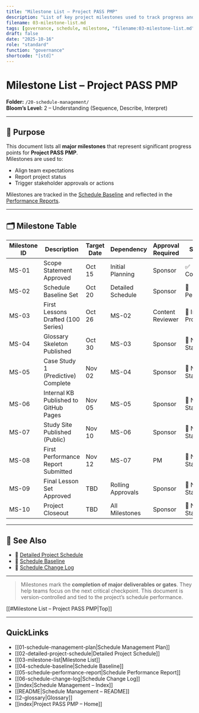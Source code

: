 ```yaml
---
title: "Milestone List — Project PASS PMP"
description: "List of key project milestones used to track progress and trigger approvals."
filename: 03-milestone-list.md
tags: [governance, schedule, milestone, "filename:03-milestone-list.md"]
draft: false
date: "2025-10-16"
role: "standard"
function: "governance"
shortcode: "[std]"
---
```


# Milestone List – Project PASS PMP  
**Folder:** `/20-schedule-management/`  
**Bloom’s Level:** 2 – Understanding (Sequence, Describe, Interpret)

---

## 📎 Purpose

This document lists all **major milestones** that represent significant progress points for **Project PASS PMP**.  
Milestones are used to:
- Align team expectations
- Report project status
- Trigger stakeholder approvals or actions

Milestones are tracked in the [Schedule Baseline](04-schedule-baseline.md) and reflected in the [Performance Reports](./06-schedule-performance-report.md).

---

## 🗂️ Milestone Table

| Milestone ID | Description                              | Target Date | Dependency         | Approval Required | Status |
|--------------|------------------------------------------|-------------|--------------------|-------------------|--------|
| MS-01        | Scope Statement Approved                 | Oct 15      | Initial Planning   | Sponsor           | ✅ Complete |
| MS-02        | Schedule Baseline Set                    | Oct 20      | Detailed Schedule  | Sponsor           | 🔲 Pending |
| MS-03        | First Lessons Drafted (100 Series)       | Oct 26      | MS-02              | Content Reviewer  | 🔄 In Progress |
| MS-04        | Glossary Skeleton Published              | Oct 30      | MS-03              | Sponsor           | 🔲 Not Started |
| MS-05        | Case Study 1 (Predictive) Complete        | Nov 02      | MS-04              | Sponsor           | 🔲 Not Started |
| MS-06        | Internal KB Published to GitHub Pages    | Nov 05      | MS-05              | Sponsor           | 🔲 Not Started |
| MS-07        | Study Site Published (Public)            | Nov 10      | MS-06              | Sponsor           | 🔲 Not Started |
| MS-08        | First Performance Report Submitted       | Nov 12      | MS-07              | PM                | 🔲 Not Started |
| MS-09        | Final Lesson Set Approved                | TBD         | Rolling Approvals  | Sponsor           | 🔲 Not Started |
| MS-10        | Project Closeout                         | TBD         | All Milestones     | Sponsor           | 🔲 Not Started |

---

## 🔁 See Also

- 📄 [Detailed Project Schedule](02-detailed-project-schedule.md)
- 📄 [Schedule Baseline](04-schedule-baseline.md)
- 📄 [Schedule Change Log](./05-schedule-change-log.md)

---

> Milestones mark the **completion of major deliverables or gates**. They help teams focus on the next critical checkpoint. This document is version-controlled and tied to the project’s schedule performance.

[[#Milestone List – Project PASS PMP|Top]]

---

## QuickLinks
- [[01-schedule-management-plan|Schedule Management Plan]]
- [[02-detailed-project-schedule|Detailed Project Schedule]]
- [[03-milestone-list|Milestone List]]
- [[04-schedule-baseline|Schedule Baseline]]
- [[05-schedule-performance-report|Schedule Performance Report]]
- [[06-schedule-change-log|Schedule Change Log]]
- [[index|Schedule Management – Index]]
- [[README|Schedule Management – README]]
- [[2-glossary|Glossary]]
- [[index|Project PASS PMP – Home]]
